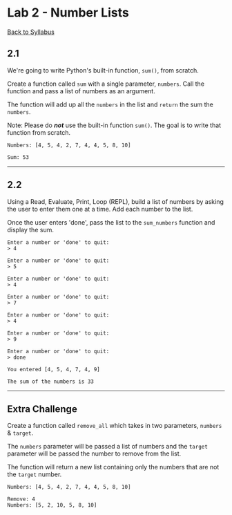 # <a id="top"></a>Lab 2 - Number Lists

[Back to Syllabus](https://github.com/PdxCodeGuild/Programming102#top)

## 2.1

We're going to write Python's built-in function, `sum()`, from scratch.

Create a function called `sum` with a single parameter, `numbers`. Call the function and pass a list of numbers as an argument.

The function will add up all the `numbers` in the list and `return` the sum the `numbers`.

Note: Please do ***not*** use the built-in function `sum()`. The goal is to write that function from scratch.

```
Numbers: [4, 5, 4, 2, 7, 4, 4, 5, 8, 10]

Sum: 53
```
---

## 2.2

Using a Read, Evaluate, Print, Loop (REPL), build a list of numbers by asking the user to enter them one at a time. Add each number to the list.

Once the user enters 'done', pass the list to the `sum_numbers` function and display the sum.

```
Enter a number or 'done' to quit:
> 4

Enter a number or 'done' to quit:
> 5

Enter a number or 'done' to quit:
> 4

Enter a number or 'done' to quit:
> 7

Enter a number or 'done' to quit:
> 4

Enter a number or 'done' to quit:
> 9

Enter a number or 'done' to quit:
> done

You entered [4, 5, 4, 7, 4, 9]

The sum of the numbers is 33
```
---

## Extra Challenge

Create a function called `remove_all` which takes in two parameters, `numbers` & `target`.

The `numbers` parameter will be passed a list of numbers and the `target` parameter will be passed the number to remove from the list. 

The function will return a new list containing only the numbers that are not the `target` number.

```
Numbers: [4, 5, 4, 2, 7, 4, 4, 5, 8, 10]

Remove: 4
Numbers: [5, 2, 10, 5, 8, 10]

```